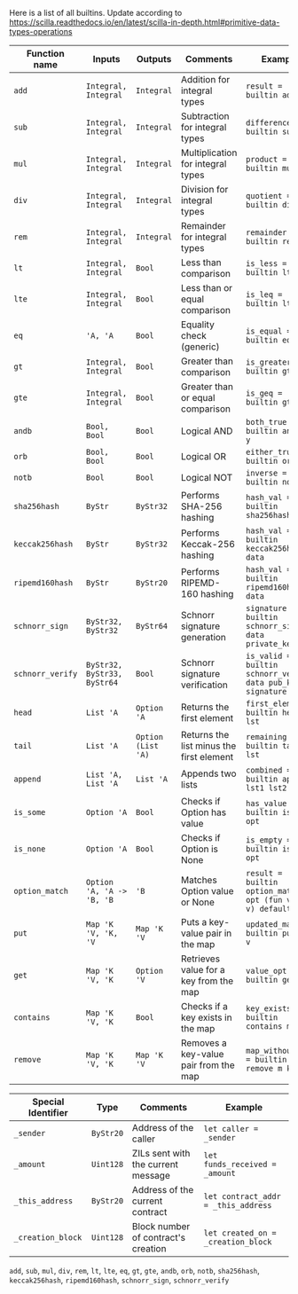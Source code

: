 Here is a list of all builtins. Update according to
https://scilla.readthedocs.io/en/latest/scilla-in-depth.html#primitive-data-types-operations

| Function name    | Inputs                      | Outputs            | Comments                                 | Example                                                    |
| ---------------- | --------------------------- | ------------------ | ---------------------------------------- | ---------------------------------------------------------- |
| `add`            | `Integral, Integral`        | `Integral`         | Addition for integral types              | `result = builtin add x y`                                 |
| `sub`            | `Integral, Integral`        | `Integral`         | Subtraction for integral types           | `difference = builtin sub x y`                             |
| `mul`            | `Integral, Integral`        | `Integral`         | Multiplication for integral types        | `product = builtin mul x y`                                |
| `div`            | `Integral, Integral`        | `Integral`         | Division for integral types              | `quotient = builtin div x y`                               |
| `rem`            | `Integral, Integral`        | `Integral`         | Remainder for integral types             | `remainder = builtin rem x y`                              |
| `lt`             | `Integral, Integral`        | `Bool`             | Less than comparison                     | `is_less = builtin lt x y`                                 |
| `lte`            | `Integral, Integral`        | `Bool`             | Less than or equal comparison            | `is_leq = builtin lte x y`                                 |
| `eq`             | `'A, 'A`                    | `Bool`             | Equality check (generic)                 | `is_equal = builtin eq x y`                                |
| `gt`             | `Integral, Integral`        | `Bool`             | Greater than comparison                  | `is_greater = builtin gt x y`                              |
| `gte`            | `Integral, Integral`        | `Bool`             | Greater than or equal comparison         | `is_geq = builtin gte x y`                                 |
| `andb`           | `Bool, Bool`                | `Bool`             | Logical AND                              | `both_true = builtin andb x y`                             |
| `orb`            | `Bool, Bool`                | `Bool`             | Logical OR                               | `either_true = builtin orb x y`                            |
| `notb`           | `Bool`                      | `Bool`             | Logical NOT                              | `inverse = builtin notb x`                                 |
| `sha256hash`     | `ByStr`                     | `ByStr32`          | Performs SHA-256 hashing                 | `hash_val = builtin sha256hash data`                       |
| `keccak256hash`  | `ByStr`                     | `ByStr32`          | Performs Keccak-256 hashing              | `hash_val = builtin keccak256hash data`                    |
| `ripemd160hash`  | `ByStr`                     | `ByStr20`          | Performs RIPEMD-160 hashing              | `hash_val = builtin ripemd160hash data`                    |
| `schnorr_sign`   | `ByStr32, ByStr32`          | `ByStr64`          | Schnorr signature generation             | `signature = builtin schnorr_sign data private_key`        |
| `schnorr_verify` | `ByStr32, ByStr33, ByStr64` | `Bool`             | Schnorr signature verification           | `is_valid = builtin schnorr_verify data pub_key signature` |
| `head`           | `List 'A`                   | `Option 'A`        | Returns the first element                | `first_elem = builtin head lst`                            |
| `tail`           | `List 'A`                   | `Option (List 'A)` | Returns the list minus the first element | `remaining = builtin tail lst`                             |
| `append`         | `List 'A, List 'A`          | `List 'A`          | Appends two lists                        | `combined = builtin append lst1 lst2`                      |
| `is_some`        | `Option 'A`                 | `Bool`             | Checks if Option has value               | `has_value = builtin is_some opt`                          |
| `is_none`        | `Option 'A`                 | `Bool`             | Checks if Option is None                 | `is_empty = builtin is_none opt`                           |
| `option_match`   | `Option 'A, 'A -> 'B, 'B`   | `'B`               | Matches Option value or None             | `result = builtin option_match opt (fun v => v) default`   |
| `put`            | `Map 'K 'V, 'K, 'V`         | `Map 'K 'V`        | Puts a key-value pair in the map         | `updated_map = builtin put m k v`                          |
| `get`            | `Map 'K 'V, 'K`             | `Option 'V`        | Retrieves value for a key from the map   | `value_opt = builtin get m k`                              |
| `contains`       | `Map 'K 'V, 'K`             | `Bool`             | Checks if a key exists in the map        | `key_exists = builtin contains m k`                        |
| `remove`         | `Map 'K 'V, 'K`             | `Map 'K 'V`        | Removes a key-value pair from the map    | `map_without_key = builtin remove m k`                     |

| Special Identifier | Type      | Comments                            | Example                             |
| ------------------ | --------- | ----------------------------------- | ----------------------------------- |
| `_sender`          | `ByStr20` | Address of the caller               | `let caller = _sender`              |
| `_amount`          | `Uint128` | ZILs sent with the current message  | `let funds_received = _amount`      |
| `_this_address`    | `ByStr20` | Address of the current contract     | `let contract_addr = _this_address` |
| `_creation_block`  | `Uint128` | Block number of contract's creation | `let created_on = _creation_block`  |

`add`, `sub`, `mul`, `div`, `rem`, `lt`, `lte`, `eq`, `gt`, `gte`, `andb`,
`orb`, `notb`, `sha256hash`, `keccak256hash`, `ripemd160hash`, `schnorr_sign`,
`schnorr_verify`
